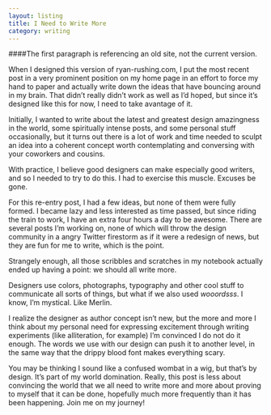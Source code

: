 ```yaml
---
layout: listing
title: I Need to Write More
category: writing
---
```


####The first paragraph is referencing an old site, not the current version.

When I designed this version of ryan-rushing.com, I put the most recent post in a very prominent position on my home page in an effort to force my hand to paper and actually write down the ideas that have bouncing around in my brain. That didn&rsquo;t really didn&rsquo;t work as well as I&rsquo;d hoped, but since it&rsquo;s designed like this for now, I need to take avantage of it.

Initially, I wanted to write about the latest and greatest design amazingness in the world, some spiritually intense posts, and some personal stuff occasionally, but it turns out there is a lot of work and time needed to sculpt an idea into a coherent concept worth contemplating and conversing with your coworkers and cousins.

With practice, I believe good designers can make especially good writers, and so I needed to try to do this. I had to exercise this muscle. Excuses be gone. 

For this re-entry post, I had a few ideas, but none of them were fully formed. I became lazy and less interested as time passed, but since riding the train to work, I have an extra four hours a day to be awesome. There are several posts I&rsquo;m working on, none of which will throw the design community in a angry Twitter firestorm as if it were a redesign of news, but they are fun for me to write, which is the point.

Strangely enough, all those scribbles and scratches in my notebook actually ended up having a point: we should all write more.

Designers use colors, photographs, typography and other cool stuff to communicate all sorts of things, but what if we also used *wooordsss*. I know, I&rsquo;m mystical. Like Merlin.

I realize the designer as author concept isn&rsquo;t new, but the more and more I think about my personal need for expressing excitement through writing experiments (like alliteration, for example) I&rsquo;m convinced I do not do it enough. The words we use with our design can push it to another level, in the same way that the drippy blood font makes everything scary. 

You may be thinking I sound like a confused wombat in a wig, but that&rsquo;s by design. It&rsquo;s part of my world domination. Really, this post is less about convincing the world that we all need to write more and more about proving to myself that it can be done, hopefully much more frequently than it has been happening.  Join me on my journey!